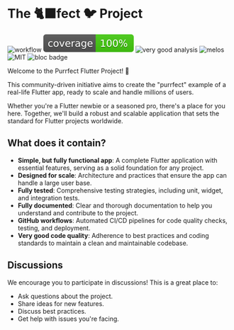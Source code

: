 # The 🐈‍⬛fect 🐦 Project
![workflow](https://github.com/JakesMD/The-Purrfect-Flutter-Project/actions/workflows/main.yml/badge.svg)
![coverage](coverage_badge.svg)
![very good analysis](https://img.shields.io/badge/style-very_good_analysis-B22C89.svg)
![melos](https://img.shields.io/badge/maintained%20with-melos-f700ff.svg?style=flat-square)
![MIT](https://img.shields.io/badge/license-MIT-blue.svg)
![bloc badge](https://tinyurl.com/bloc-library)

Welcome to the Purrfect Flutter Project! 🚀

This community-driven initiative aims to create the "purrfect" example of a real-life Flutter app, ready to scale and handle millions of users.

Whether you're a Flutter newbie or a seasoned pro, there's a place for you here. Together, we'll build a robust and scalable application that sets the standard for Flutter projects worldwide.

## What does it contain?
- **Simple, but fully functional app**: A complete Flutter application with essential features, serving as a solid foundation for any project.
- **Designed for scale**: Architecture and practices that ensure the app can handle a large user base.
- **Fully tested**: Comprehensive testing strategies, including unit, widget, and integration tests.
- **Fully documented**: Clear and thorough documentation to help you understand and contribute to the project.
- **GitHub workflows**: Automated CI/CD pipelines for code quality checks, testing, and deployment.
- **Very good code quality**: Adherence to best practices and coding standards to maintain a clean and maintainable codebase.

## Discussions

We encourage you to participate in discussions! This is a great place to:

- Ask questions about the project.
- Share ideas for new features.
- Discuss best practices.
- Get help with issues you're facing.